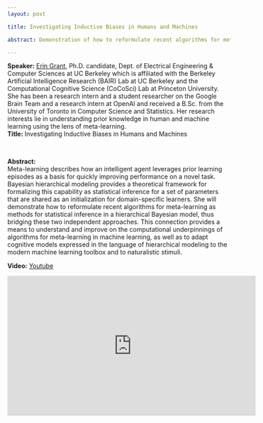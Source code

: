 ```yaml
---
layout: post

title: Investigating Inductive Biases in Humans and Machines

abstract: Demonstration of how to reformulate recent algorithms for meta-learning as methods for statistical inference in a hierarchical Bayesian model.

---
```


**Speaker:** <a href="https://eringrant.github.io/">Erin Grant</a>, Ph.D. candidate, Dept. of Electrical Engineering & Computer Sciences at UC Berkeley which is affiliated with the Berkeley Artificial Intelligence Research (BAIR) Lab at UC Berkeley and the Computational Cognitive Science (CoCoSci) Lab at Princeton University. <br>
She has been a research intern and a student researcher on the Google Brain Team and a research intern at OpenAI and received a B.Sc. from the University of Toronto in Computer Science and Statistics. Her research interests lie in understanding prior knowledge in human and machine learning using the lens of meta-learning.<br>
**Title:** Investigating Inductive Biases in Humans and Machines
<!--**Type:** Own PhD Research --><br>
**Abstract:** 
<br>Meta-learning describes how an intelligent agent leverages prior learning episodes as a basis for quickly improving performance on a novel task. Bayesian hierarchical modeling provides a theoretical framework for formalizing this capability as statistical inference for a set of parameters that are shared as an initialization for domain-specific learners. She will demonstrate how to reformulate recent algorithms for meta-learning as methods for statistical inference in a hierarchical Bayesian model, thus bridging these two independent approaches. This connection provides a means to understand and improve on the computational underpinnings of algorithms for meta-learning in machine learning, as well as to adapt cognitive models expressed in the language of hierarchical modeling to the modern machine learning toolbox and to naturalistic stimuli.<br>

<!--**Slide:** [Link](https://drive.google.com/file/d/1bvzZSB9BrHcEV0idbWQN_oo45o1zfdLg/view?usp=sharing) <br>-->
**Video:** [Youtube](https://www.youtube.com/watch?v=pBt0S221QRA&feature=youtu.be) <br>
<iframe width="560" height="315" src="https://www.youtube.com/embed/pBt0S221QRA" frameborder="0" allow="accelerometer; autoplay; clipboard-write; encrypted-media; gyroscope; picture-in-picture" allowfullscreen></iframe>

